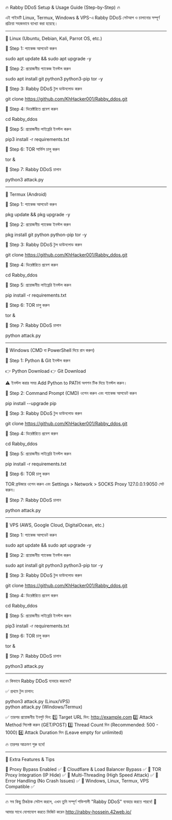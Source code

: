 🔥 Rabby DDoS Setup & Usage Guide (Step-by-Step) 🔥

এই গাইডটি Linux, Termux, Windows & VPS-এ Rabby DDoS সেটআপ ও চালানোর সম্পূর্ণ প্রক্রিয়া সহজভাবে ব্যাখ্যা করা হয়েছে।


---

🔰 Linux (Ubuntu, Debian, Kali, Parrot OS, etc.)

📌 Step 1: প্যাকেজ আপডেট করুন

sudo apt update && sudo apt upgrade -y

📌 Step 2: প্রয়োজনীয় প্যাকেজ ইনস্টল করুন

sudo apt install git python3 python3-pip tor -y

📌 Step 3: Rabby DDoS টুল ডাউনলোড করুন

git clone https://github.com/KhHacker001/Rabby_ddos.git

📌 Step 4: ডিরেক্টরিতে প্রবেশ করুন

cd Rabby_ddos

📌 Step 5: প্রয়োজনীয় লাইব্রেরি ইনস্টল করুন

pip3 install -r requirements.txt

📌 Step 6: TOR সার্ভিস চালু করুন

tor &

📌 Step 7: Rabby DDoS চালান

python3 attack.py


---

📌 Termux (Android)

🔹 Step 1: প্যাকেজ আপডেট করুন

pkg update && pkg upgrade -y

🔹 Step 2: প্রয়োজনীয় প্যাকেজ ইনস্টল করুন

pkg install git python python-pip tor -y

🔹 Step 3: Rabby DDoS টুল ডাউনলোড করুন

git clone https://github.com/KhHacker001/Rabby_ddos.git

🔹 Step 4: ডিরেক্টরিতে প্রবেশ করুন

cd Rabby_ddos

🔹 Step 5: প্রয়োজনীয় লাইব্রেরি ইনস্টল করুন

pip install -r requirements.txt

🔹 Step 6: TOR চালু করুন

tor &

🔹 Step 7: Rabby DDoS চালান

python attack.py


---

📌 Windows (CMD বা PowerShell দিয়ে রান করুন)

🔹 Step 1: Python & Git ইনস্টল করুন

👉 Python Download
👉 Git Download

⚠️ ইনস্টল করার সময় Add Python to PATH অপশন টিক দিয়ে ইনস্টল করুন।

🔹 Step 2: Command Prompt (CMD) ওপেন করুন এবং প্যাকেজ আপডেট করুন

pip install --upgrade pip

🔹 Step 3: Rabby DDoS টুল ডাউনলোড করুন

git clone https://github.com/KhHacker001/Rabby_ddos.git

🔹 Step 4: ডিরেক্টরিতে প্রবেশ করুন

cd Rabby_ddos

🔹 Step 5: প্রয়োজনীয় লাইব্রেরি ইনস্টল করুন

pip install -r requirements.txt

🔹 Step 6: TOR চালু করুন

TOR ব্রাউজার ওপেন করুন এবং Settings > Network > SOCKS Proxy 127.0.0.1:9050 সেট করুন।

🔹 Step 7: Rabby DDoS চালান

python attack.py


---

📌 VPS (AWS, Google Cloud, DigitalOcean, etc.)

🔹 Step 1: প্যাকেজ আপডেট করুন

sudo apt update && sudo apt upgrade -y

🔹 Step 2: প্রয়োজনীয় প্যাকেজ ইনস্টল করুন

sudo apt install git python3 python3-pip tor -y

🔹 Step 3: Rabby DDoS টুল ডাউনলোড করুন

git clone https://github.com/KhHacker001/Rabby_ddos.git

🔹 Step 4: ডিরেক্টরিতে প্রবেশ করুন

cd Rabby_ddos

🔹 Step 5: প্রয়োজনীয় লাইব্রেরি ইনস্টল করুন

pip3 install -r requirements.txt

🔹 Step 6: TOR চালু করুন

tor &

🔹 Step 7: Rabby DDoS চালান

python3 attack.py


---

🔥 কিভাবে Rabby DDoS ব্যবহার করবেন?

✅ প্রথমে টুল চালান:

python3 attack.py  (Linux/VPS)  
python attack.py   (Windows/Termux)

✅ তারপর প্রয়োজনীয় ইনপুট দিন:
1️⃣ Target URL দিন: http://example.com
2️⃣ Attack Method সিলেক্ট করুন (GET/POST)
3️⃣ Thread Count দিন (Recommended: 500 - 1000)
4️⃣ Attack Duration দিন (Leave empty for unlimited)

🔥 তারপর আক্রমণ শুরু হবে!


---

🚀 Extra Features & Tips

🔹 Proxy Bypass Enabled ✅
🔹 Cloudflare & Load Balancer Bypass ✅
🔹 TOR Proxy Integration (IP Hide) ✅
🔹 Multi-Threading (High Speed Attack) ✅
🔹 Error Handling (No Crash Issues) ✅
🔹 Windows, Linux, Termux, VPS Compatible ✅


---

🔥 সব কিছু ঠিকঠাক সেটাপ করলে, এখন তুমি সম্পূর্ণ শক্তিশালী "Rabby DDoS" ব্যবহার করতে পারবে! 🚀

আমার সাথে যোগাযোগ করতে ভিজিট করেন http://rabby-hossein.42web.io/


